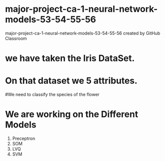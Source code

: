 # major-project-ca-1-neural-network-models-53-54-55-56
major-project-ca-1-neural-network-models-53-54-55-56 created by GitHub Classroom

# we have taken the Iris DataSet.
# On that dataset we 5 attributes.
#We need to classify the species of the flower
# We are working on the Different Models 

1. Preceptron
2. SOM
3. LVQ
4. SVM
